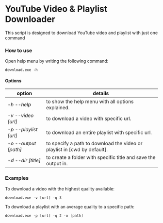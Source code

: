 # YouTube Video & Playlist Downloader
This script is designed to download YouTube video and playlist with just one command

### How to use
Open help menu by writing the following command:

    download.exe -h

#### Options
| option             | details                                               |
|--------------------|-------------------------------------------------------|
| *-h --help*        | to show the help menu with all options explained.
| *-v --video [url]* | to download a video with specific url.
| *-p --playlist [url]* | to download an entire playlist with specific url.
| *-o --output [path]* | to specify a path to download the video or playlist in [cwd by default].
| *-d --dir [title]* | to create a folder with specific title and save the output in.

### Examples
To download a video with the highest quality available:

    download.exe -v [url] -q 3

To download a playlist with an average quality to a specific path:

    download.exe -p [url] -q 2 -o [path]
